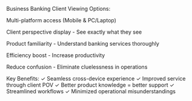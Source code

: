 Business Banking Client Viewing Options:

Multi-platform access (Mobile & PC/Laptop)

Client perspective display - See exactly what they see

Product familiarity - Understand banking services thoroughly

Efficiency boost - Increase productivity

Reduce confusion - Eliminate cluelessness in operations

Key Benefits:
✓ Seamless cross-device experience
✓ Improved service through client POV
✓ Better product knowledge = better support
✓ Streamlined workflows
✓ Minimized operational misunderstandings
